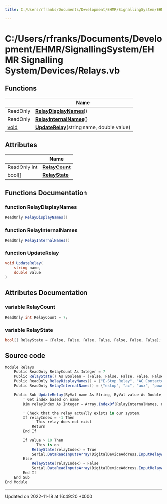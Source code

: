 ```yaml
---
title: C:/Users/rfranks/Documents/Development/EHMR/SignallingSystem/EHMR Signalling System/Devices/Relays.vb

---
```


# C:/Users/rfranks/Documents/Development/EHMR/SignallingSystem/EHMR Signalling System/Devices/Relays.vb



## Functions

|                | Name           |
| -------------- | -------------- |
| ReadOnly | **[RelayDisplayNames](/SignallingSystem-doc/mainsystem/Files/Relays_8vb/#function-relaydisplaynames)**() |
| ReadOnly | **[RelayInternalNames](/SignallingSystem-doc/mainsystem/Files/Relays_8vb/#function-relayinternalnames)**() |
| [void](/SignallingSystem-doc/mainsystem/Files/SerialPixelLeds_8vb/#variable-void) | **[UpdateRelay](/SignallingSystem-doc/mainsystem/Files/Relays_8vb/#function-updaterelay)**(string name, double value) |

## Attributes

|                | Name           |
| -------------- | -------------- |
| ReadOnly int | **[RelayCount](/SignallingSystem-doc/mainsystem/Files/Relays_8vb/#variable-relaycount)**  |
| bool[] | **[RelayState](/SignallingSystem-doc/mainsystem/Files/Relays_8vb/#variable-relaystate)**  |


## Functions Documentation

### function RelayDisplayNames

```csharp
ReadOnly RelayDisplayNames()
```


### function RelayInternalNames

```csharp
ReadOnly RelayInternalNames()
```


### function UpdateRelay

```csharp
void UpdateRelay(
    string name,
    double value
)
```



## Attributes Documentation

### variable RelayCount

```csharp
ReadOnly int RelayCount = 7;
```


### variable RelayState

```csharp
bool[] RelayState = {False, False, False, False, False, False, False};
```



## Source code

```csharp
Module Relays
    Public ReadOnly RelayCount As Integer = 7
    Public RelayState() As Boolean = {False, False, False, False, False, False, False}
    Public ReadOnly RelayDisplayNames() = {"E-Stop Relay", "AC Contactor", "Aux Contactor", "Power on", "Power Off", "EStop Software Trigger", "EStop reset"}
    Public ReadOnly RelayInternalNames() = {"estop", "ac", "aux", "poweron", "poweroff", "estoptrigger", "estopreset"}

    Public Sub UpdateRelay(ByVal name As String, ByVal value As Double)
        ' Get index based on name
        Dim relayIndex As Integer = Array.IndexOf(RelayInternalNames, name)

        ' Check that the relay actually exists in our system.
        If relayIndex = -1 Then
            ' This relay does not exist
            Return
        End If

        If value > 10 Then
            ' This is on
            RelayState(relayIndex) = True
            Serial.DataReadInputsArray(DigitalDeviceAddress.InputRelayAddress(relayIndex)) = 1
        Else
            RelayState(relayIndex) = False
            Serial.DataReadInputsArray(DigitalDeviceAddress.InputRelayAddress(relayIndex)) = 0
        End If
    End Sub
End Module
```


-------------------------------

Updated on 2022-11-18 at 16:49:20 +0000
